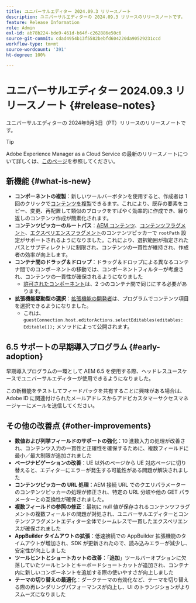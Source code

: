 ```yaml
---
title: ユニバーサルエディター 2024.09.3 リリースノート
description: ユニバーサルエディターの 2024.09.3 リリースのリリースノートです。
feature: Release Information
role: Admin
exl-id: ab78b224-bde9-461d-b64f-c262886e50c6
source-git-commit: cdad4954b13f5582bebfd604220da90529231ccd
workflow-type: tm+mt
source-wordcount: '391'
ht-degree: 100%

---
```


# ユニバーサルエディター 2024.09.3 リリースノート {#release-notes}

ユニバーサルエディターの 2024年9月3日（PT）リリースのリリースノートです。

>[!TIP]
>
>Adobe Experience Manager as a Cloud Service の最新のリリースノートについて詳しくは、[このページ](/help/release-notes/release-notes-cloud/release-notes-current.md)を参照してください。

## 新機能 {#what-is-new}

* **コンポーネントの複製**：新しいツールバーボタンを使用すると、作成者は 1 回のクリックで[コンテンツを複製](/help/sites-cloud/authoring/universal-editor/authoring.md#duplicating-components)できるます。これにより、既存の要素をコピー、変更、再配置して類似のブロックをすばやく効率的に作成でき、繰り返しのコンテンツ作成が簡素化されます。
* **コンテンツピッカーのルートパス**：[AEM コンテンツ](/help/implementing/universal-editor/field-types.md#aem-content)、[コンテンツフラグメント](/help/implementing/universal-editor/field-types.md#content-fragment)、[エクスペリエンスフラグメント](/help/implementing/universal-editor/field-types.md#experience-fragment)のコンテンツピッカーで `rootPath` 設定がサポートされるようになりました。これにより、選択範囲が指定されたパスとサブディレクトリに制限され、コンテンツの一貫性が維持され、作成者の効率が向上します。
* **コンテナ間のドラッグ＆ドロップ**：ドラッグ＆ドロップによる異なるコンテナ間でのコンポーネントの移動では、コンポーネントフィルターが考慮され、コンテンツの一貫性が確保されるようになりました
   * [許可されたコンポーネント](/help/implementing/universal-editor/filtering.md)は、2 つのコンテナ間で同じにする必要があります。
* **拡張機能駆動型の選択**：[拡張機能の開発者](/help/implementing/universal-editor/extending.md)は、プログラムでコンテンツ項目を選択できるようになりました。
   * これは、 `guestConnection.host.editorActions.selectEditables(editables: Editable[]);` メソッドによって公開されます。

## 6.5 サポートの早期導入プログラム {#early-adoption}

早期導入プログラムの一環として AEM 6.5 を使用する際、ヘッドレスユースケースでユニバーサルエディターが使用できるようになりました。

この新機能をテストしてフィードバックを共有することに興味がある場合は、Adobe ID に関連付けられたメールアドレスからアドビカスタマーサクセスマネージャーにメールを送信してください。

## その他の改善点 {#other-improvements}

* **数値および列挙フィールドのサポートの強化**：10 進数入力の処理が改善され、コンテンツ入力の一貫性と正確性を確保するために、複数フィールドに最小／最大制限が追加されました
* **ページナビゲーションの改善**：UE 以外のページから UE 対応ページに切り替えると、エディターにエラーが発生する可能性がある問題が解決されました
* **コンテンツピッカーの URL 処理**：AEM 接続 URL でのクエリパラメーターのコンテンツピッカーの処理が修正され、特定の URL 分岐や他の GET パラメーターとの互換性が確保されました。
* **複数フィールドの参照の修正**：最初に null 値が保存されるコンテンツフラグメントの複数フィールドの問題が対処され、ユニバーサルエディターとコンテンツフラグメントエディター全体でシームレスで一貫したエクスペリエンスが確保されました
* **AppBuilder タイムアウトの拡張**：低速接続での AppBuilder 拡張機能のタイムアウトが増加され、SDK が更新されたので、読み込みエラーが減少し、安定性が向上しました
* **ツールヒントとショートカットの改善**：「**追加**」ツールバーオプションに欠落していたツールヒントとキーボードショートカットが追加され、コンテナ内に新しいコンポーネントを追加する際の使いやすさが向上しました
* **テーマの切り替えの最適化**：ダークテーマの有効化など、テーマを切り替える際の再レンダリングパフォーマンスが向上し、UI のトランジションがよりスムーズになりました
